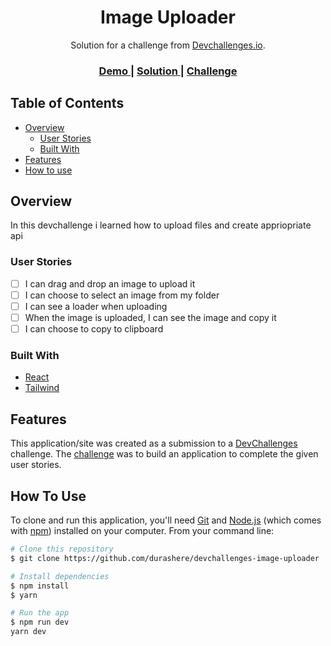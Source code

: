 <!-- Please update value in the {}  -->

<h1 align="center">Image Uploader</h1>

<div align="center">
   Solution for a challenge from  <a href="http://devchallenges.io" target="_blank">Devchallenges.io</a>.
</div>

<div align="center">
  <h3>
    <a href="TO_CHANGE">
      Demo
    </a>
    <span> | </span>
    <a href="https://github.com/durashere/devchallenges-image-uploader">
      Solution
    </a>
    <span> | </span>
    <a href="https://devchallenges.io/challenges/O2iGT9yBd6xZBrOcVirx">
      Challenge
    </a>
  </h3>
</div>

<!-- TABLE OF CONTENTS -->

## Table of Contents

- [Overview](#overview)
  - [User Stories](#user-stories)
  - [Built With](#built-with)
- [Features](#features)
- [How to use](#how-to-use)

<!-- OVERVIEW -->

## Overview

In this devchallenge i learned how to upload files and create appriopriate api

### User Stories

- [ ] I can drag and drop an image to upload it
- [ ] I can choose to select an image from my folder
- [ ] I can see a loader when uploading
- [ ] When the image is uploaded, I can see the image and copy it
- [ ] I can choose to copy to clipboard

### Built With

- [React](https://nextjs.org/)
- [Tailwind](https://tailwindcss.com/)
<!-- - [Storybook](https://storybook.js.org/) -->

## Features

This application/site was created as a submission to a [DevChallenges](https://devchallenges.io/challenges) challenge. The [challenge](https://devchallenges.io/challenges/O2iGT9yBd6xZBrOcVirx) was to build an application to complete the given user stories.

## How To Use

To clone and run this application, you'll need [Git](https://git-scm.com) and [Node.js](https://nodejs.org/en/download/) (which comes with [npm](http://npmjs.com)) installed on your computer. From your command line:

```bash
# Clone this repository
$ git clone https://github.com/durashere/devchallenges-image-uploader

# Install dependencies
$ npm install
$ yarn

# Run the app
$ npm run dev
yarn dev
```
